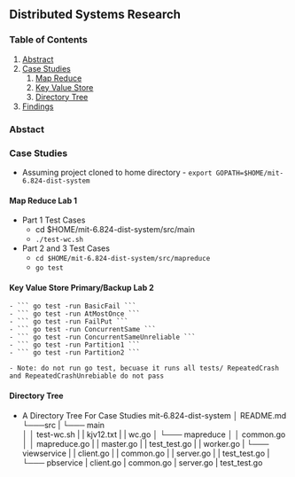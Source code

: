 ## Distributed Systems Research 

### Table of Contents 
1. [Abstract](#abstract)
2. [Case Studies](#case-studies)
    1. [Map Reduce](#map-reduce)
    2. [Key Value Store](#key-value-store)
    3. [Directory Tree](#directory-tree)
3. [Findings](#findings)

### Abstact

### Case Studies
  - Assuming project cloned to home directory 
        -  ``` export GOPATH=$HOME/mit-6.824-dist-system ```
  #### Map Reduce Lab 1
   - Part 1 Test Cases 
        - cd $HOME/mit-6.824-dist-system/src/main 
        - ``` ./test-wc.sh ```   
   - Part 2 and 3 Test Cases 
     - ``` cd $HOME/mit-6.824-dist-system/src/mapreduce ```
     - ``` go test ```
     
  #### Key Value Store Primary/Backup Lab 2
    - ``` go test -run BasicFail ```
    - ``` go test -run AtMostOnce ```
    - ``` go test -run FailPut ```
    - ``` go test -run ConcurrentSame ```
    - ``` go test -run ConcurrentSameUnreliable ```
    - ``` go test -run Partition1 ```
    - ``` go test -run Partition2 ```
    
    - Note: do not run go test, becuase it runs all tests/ RepeatedCrash and RepeatedCrashUnrebiable do not pass
    
  
  #### Directory Tree
   - A Directory Tree For Case Studies 
        mit-6.824-dist-system
        │   README.md
        └───src 
        |   └─── main  
        │   │ test-wc.sh
        |   | kjv12.txt
        |   | wc.go
        │
        └─── mapreduce 
        │   │ common.go
        │   │ mapreduce.go
        |   | master.go
        |   | test_test.go
        |   | worker.go
        |
        └─── viewservice 
        |   | client.go 
        |   | common.go
        |   | server.go
        |   | test_test.go
        |
        └─── pbservice 
            | client.go
            | common.go
            | server.go
            | test_test.go     
      ```
